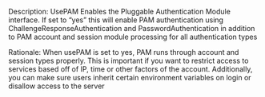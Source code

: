 Description:
UsePAM Enables the Pluggable Authentication Module interface. If set to “yes” this will enable PAM authentication using ChallengeResponseAuthentication and PasswordAuthentication in addition to PAM account and session module processing for all authentication types

Rationale:
When usePAM is set to yes, PAM runs through account and session types properly. This is important if you want to restrict access to services based off of IP, time or other factors of the account. Additionally, you can make sure users inherit certain environment variables on login or disallow access to the server